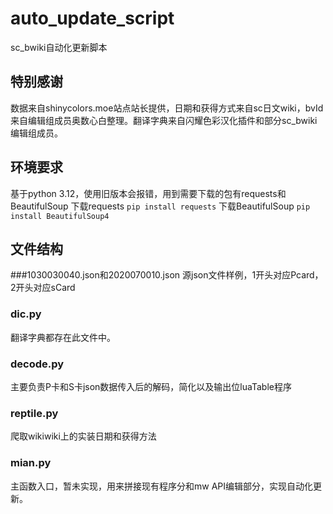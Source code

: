 # auto_update_script
sc_bwiki自动化更新脚本
## 特别感谢
数据来自shinycolors.moe站点站长提供，日期和获得方式来自sc日文wiki，bvId来自编辑组成员奥数心白整理。翻译字典来自闪耀色彩汉化插件和部分sc_bwiki编辑组成员。
## 环境要求
基于python 3.12，使用旧版本会报错，用到需要下载的包有requests和BeautifulSoup
下载requests `pip install requests`
下载BeautifulSoup `pip install BeautifulSoup4`
## 文件结构
###1030030040.json和2020070010.json
  源json文件样例，1开头对应Pcard，2开头对应sCard
### dic.py
  翻译字典都存在此文件中。
### decode.py
  主要负责P卡和S卡json数据传入后的解码，简化以及输出位luaTable程序
### reptile.py
  爬取wikiwiki上的实装日期和获得方法
### mian.py
  主函数入口，暂未实现，用来拼接现有程序分和mw API编辑部分，实现自动化更新。
